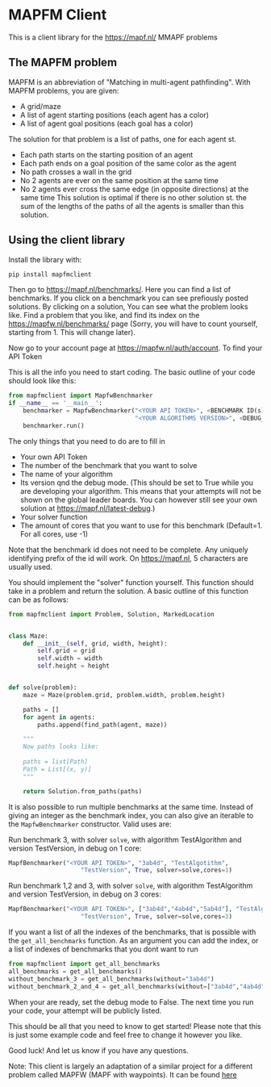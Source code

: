 # MAPFM Client

This is a client library for the https://mapf.nl/ MMAPF problems
## The MAPFM problem
MAPFM is an abbreviation of  "Matching in multi-agent pathfinding".
With MAPFM problems, you are given:
-	A grid/maze
-	A list of agent starting positions (each agent has a color)
-	A list of agent goal positions (each goal has a color)

The solution for that problem is a list of paths, one for each agent st.
-	Each path starts on the starting position of an agent
-	Each path ends on a goal position of the same color as the agent
-	No path crosses a wall in the grid
-	No 2 agents are ever on the same position at the same time
-	No 2 agents  ever cross the same edge (in opposite directions) at the same time
This solution is optimal if there is no other solution st. the sum of the lengths of the paths of all the agents is smaller than this solution.
## Using the client library
Install the library with:
```bash
pip install mapfmclient
```
Then go to https://mapf.nl/benchmarks/. Here you can find a list of benchmarks. If you click on a benchmark you can see prefiously posted solutions. By clicking on a solution, You can see what the problem looks like. Find a problem that you like, and find its index on the https://mapfw.nl/benchmarks/ page (Sorry, you will have to count yourself, starting from 1. This will change later).

Now go to your account page at https://mapfw.nl/auth/account. To find your API Token

This is all the info you need to start coding. The basic outline of your code should look like this:
```python
from mapfmclient import MapfwBenchmarker
if __name__ == '__main__':
    benchmarker = MapfwBenchmarker("<YOUR API TOKEN>", <BENCHMARK ID(s)>, "<YOUR ALGORITHMS NAME>",
                                   "<YOUR ALGORITHMS VERSION>", <DEBUG_MODE>, solver=<SOLVER>,cores=<CORES>)
    benchmarker.run()
```
The only things that you need to do are to fill in
- Your own API Token
- The number of the benchmark that you want to solve
- The name of your algorithm
- Its version qnd the debug mode. (This should be set to True while you are developing your algorithm. This means that your attempts will not be shown on the global leader boards. You can however still see your own solution at https://mapf.nl/latest-debug.)
- Your solver function
- The amount of cores that you want to use for this benchmark (Default=1. For all cores, use -1)

Note that the benchmark id does not need to be complete. Any uniquely identifying prefix of the id will work.
On https://mapf.nl, 5 characters are usually used.

You should implement the "solver" function yourself.
This function should take in a problem and return the solution.
A basic outline of this function can be as follows:
```python
from mapfmclient import Problem, Solution, MarkedLocation


class Maze:
    def __init__(self, grid, width, height):
        self.grid = grid
        self.width = width
        self.height = height


def solve(problem):
    maze = Maze(problem.grid, problem.width, problem.height)

    paths = []
    for agent in agents:
        paths.append(find_path(agent, maze))

    """
    Now paths looks like:
    
    paths = list[Path]
    Path = List[(x, y)]
    """

    return Solution.from_paths(paths)
```

It is also possible to run multiple benchmarks at the same time.
Instead of giving an integer as the benchmark index, you can also give an iterable to the ```MapfwBenchmarker``` constructor.
Valid uses are:

Run benchmark 3, with solver ```solve```, with algorithm TestAlgorithm and version TestVersion, in debug on 1 core:
```python
MapfBenchmarker("<YOUR API TOKEN>", "3ab4d", "TestAlgotithm",
                    "TestVersion", True, solver=solve,cores=1)
```

Run benchmark 1,2 and 3, with solver ```solve```, with algorithm TestAlgorithm and version TestVersion, in debug on 3 cores:
```python
MapfBenchmarker("<YOUR API TOKEN>", ["3ab4d","4ab4d","5ab4d"], "TestAlgotithm",
                    "TestVersion", True, solver=solve,cores=3)
```

If you want a list of all the indexes of the benchmarks, that is possible with the ```get_all_benchmarks``` function.
As an argument you can add the index, or a list of indexes of benchmarks that you dont want to run
```python
from mapfmclient import get_all_benchmarks
all_benchmarks = get_all_benchmarks()
without_benchmark_3 = get_all_benchmarks(without="3ab4d")
without_benchmark_2_and_4 = get_all_benchmarks(without=["3ab4d","4ab4d","5ab4d"])
```

When your are ready, set the debug mode to False. The next time you run your code, your attempt will be publicly listed.

This should be all that you need to know to get started!
Please note that this is just some example code and feel free to change it however you like.

Good luck! And let us know if you have any questions.


Note: This client is largely an adaptation of a similar project for a different problem
called MAPFW (MAPF with waypoints). It can be found [here](https://github.com/noahiscool13/mapfw-client) 